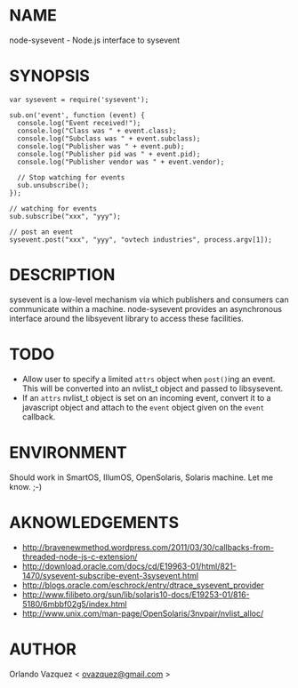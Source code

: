 # NAME

node-sysevent - Node.js interface to sysevent

# SYNOPSIS

    var sysevent = require('sysevent');

    sub.on('event', function (event) {
      console.log("Event received!");
      console.log("Class was " + event.class);
      console.log("Subclass was " + event.subclass);
      console.log("Publisher was " + event.pub);
      console.log("Publisher pid was " + event.pid);
      console.log("Publisher vendor was " + event.vendor);

      // Stop watching for events
      sub.unsubscribe();
    });

    // watching for events
    sub.subscribe("xxx", "yyy");

    // post an event
    sysevent.post("xxx", "yyy", "ovtech industries", process.argv[1]);

# DESCRIPTION

sysevent is a low-level mechanism via which publishers and consumers can communicate
within a machine. node-sysevent provides an asynchronous interface around the
libsyevent library to access these facilities.

# TODO

- Allow user to specify a limited `attrs` object when `post()`ing an event. This will be converted into an nvlist_t object and passed to libsysevent.
- If an `attrs` nvlist_t object is set on an incoming event, convert it to a javascript object and attach to the `event` object given on the `event` callback.  

# ENVIRONMENT

Should work in SmartOS, IllumOS, OpenSolaris, Solaris machine. Let me know. ;-)

# AKNOWLEDGEMENTS

* http://bravenewmethod.wordpress.com/2011/03/30/callbacks-from-threaded-node-js-c-extension/
* http://download.oracle.com/docs/cd/E19963-01/html/821-1470/sysevent-subscribe-event-3sysevent.html
* http://blogs.oracle.com/eschrock/entry/dtrace_sysevent_provider
* http://www.filibeto.org/sun/lib/solaris10-docs/E19253-01/816-5180/6mbbf02g5/index.html
* http://www.unix.com/man-page/OpenSolaris/3nvpair/nvlist_alloc/

# AUTHOR

Orlando Vazquez < ovazquez@gmail.com >
